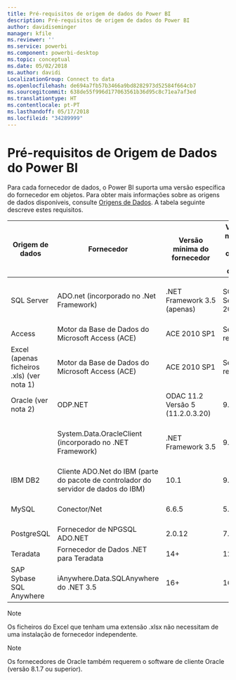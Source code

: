 ```yaml
---
title: Pré-requisitos de origem de dados do Power BI
description: Pré-requisitos de origem de dados do Power BI
author: davidiseminger
manager: kfile
ms.reviewer: ''
ms.service: powerbi
ms.component: powerbi-desktop
ms.topic: conceptual
ms.date: 05/02/2018
ms.author: davidi
LocalizationGroup: Connect to data
ms.openlocfilehash: de694a7fb57b3466a9bd8282973d52584f664cb7
ms.sourcegitcommit: 638de55f996d177063561b36d95c8c71ea7af3ed
ms.translationtype: HT
ms.contentlocale: pt-PT
ms.lasthandoff: 05/17/2018
ms.locfileid: "34289999"
---
```

# <a name="power-bi-data-source-prerequisites"></a>Pré-requisitos de Origem de Dados do Power BI
Para cada fornecedor de dados, o Power BI suporta uma versão específica do fornecedor em objetos. Para obter mais informações sobre as origens de dados disponíveis, consulte [Origens de Dados](desktop-data-sources.md). A tabela seguinte descreve estes requisitos.

| Origem de dados | Fornecedor | Versão mínima do fornecedor | Versão mínima da origem de dados | Objetos de origem dos dados suportados | Ligação para transferência |
| --- | --- | --- | --- | --- | --- |
| SQL Server |ADO.net (incorporado no .Net Framework) |.NET Framework 3.5 (apenas) |SQL Server 2005+ |Tabelas/Vistas, Funções escalares, Funções de tabela |Incluído no .NET Framework 3.5 ou superior |
| Access |Motor da Base de Dados do Microsoft Access (ACE) |ACE 2010 SP1 |Sem restrição |Tabelas/Vistas |[Ligação para transferência](http://go.microsoft.com/fwlink/?linkid=285987&clcid=0x409) |
| Excel (apenas ficheiros .xls) (ver nota 1) |Motor da Base de Dados do Microsoft Access (ACE) |ACE 2010 SP1 |Sem restrição |Tabelas, Folhas |[Ligação para transferência](http://go.microsoft.com/fwlink/?linkid=285987&clcid=0x409) |
| Oracle (ver nota 2) |ODP.NET |ODAC 11.2 Versão 5 (11.2.0.3.20) |9.x + |Tabelas/Vistas |[Ligação para transferência](http://go.microsoft.com/fwlink/?linkid=272376&clcid=0x409) |
| | System.Data.OracleClient (incorporado no .NET Framework) |.NET Framework 3.5 |9.x + |Tabelas/Vistas |Incluído no .NET Framework 3.5 ou superior |
| IBM DB2 |Cliente ADO.Net do IBM (parte do pacote de controlador do servidor de dados do IBM) |10.1 |9.1+ |Tabelas/Vistas |[Ligação para transferência](http://go.microsoft.com/fwlink/?linkid=274911&clcid=0x409) |
| MySQL |Conector/Net |6.6.5 |5.1 |Tabelas/Vistas, Funções escalares |[Ligação para transferência](http://go.microsoft.com/fwlink/?linkid=278885&clcid=0x409) |
| PostgreSQL |Fornecedor de NPGSQL ADO.NET |2.0.12 |7.4 |Tabelas/Vistas |[Ligação para transferência](http://go.microsoft.com/fwlink/?linkid=282716&clcid=0x409) |
| Teradata |Fornecedor de Dados .NET para Teradata |14+ |12+ |Tabelas/Vistas |[Ligação para transferência](http://go.microsoft.com/fwlink/?linkid=278886&clcid=0x409) |
| SAP Sybase SQL Anywhere |iAnywhere.Data.SQLAnywhere do .NET 3.5 |16+ |16+ |Tabelas/Vistas |[Ligação para transferência](http://go.microsoft.com/fwlink/?linkid=324846) |

>[!NOTE]
>Os ficheiros do Excel que tenham uma extensão .xlsx não necessitam de uma instalação de fornecedor independente.

>[!NOTE]
>Os fornecedores de Oracle também requerem o software de cliente Oracle (versão 8.1.7 ou superior).
> 
> 

